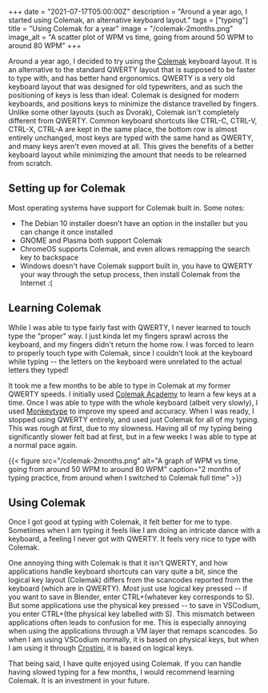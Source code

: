 +++
date = "2021-07-17T05:00:00Z"
description = "Around a year ago, I started using Colemak, an alternative keyboard layout."
tags = ["typing"]
title = "Using Colemak for a year"
image = "/colemak-2months.png"
image_alt = "A scatter plot of WPM vs time, going from around 50 WPM to around 80 WPM"
+++

Around a year ago, I decided to try using the  [Colemak](https://colemak.com/) keyboard layout. It is an alternative to the standard QWERTY layout that is supposed to be faster to type with, and has better hand ergonomics. QWERTY is a very old keyboard layout that was designed for old typewriters, and as such the positioning of keys is less than ideal. Colemak is designed for modern keyboards, and positions keys to minimize the distance travelled by fingers. Unlike some other layouts (such as Dvorak), Colemak isn't completely different from QWERTY. Common keyboard shortcuts like CTRL-C, CTRL-V, CTRL-X, CTRL-A are kept in the same place, the bottom row is almost entirely unchanged, most keys are typed with the same hand as QWERTY, and many keys aren't even moved at all. This gives the benefits of a better keyboard layout while minimizing the amount that needs to be relearned from scratch.

## Setting up for Colemak
Most operating systems have support for Colemak built in. Some notes:
- The Debian 10 installer doesn't have an option in the installer but you can change it once installed
- GNOME and Plasma both support Colemak
- ChromeOS supports Colemak, and even allows remapping the search key to backspace
- Windows doesn't have Colemak support built in, you have to QWERTY your way through the setup process, then install Colemak from the Internet :(

## Learning Colemak
While I was able to type fairly fast with QWERTY, I never learned to touch type the "proper" way. I just kinda let my fingers sprawl across the keyboard, and my fingers didn't return the home row. I was forced to learn to properly touch type with Colemak, since I couldn't look at the keyboard while typing -- the letters on the keyboard were unrelated to the actual letters they typed!

It took me a few months to be able to type in Colemak at my former QWERTY speeds. I initially used [Colemak Academy](https://colemak.academy/) to learn a few keys at a time. Once I was able to type with the whole keyboard (albeit very slowly), I used [Monkeytype](https://monkeytype.com/) to improve my speed and accuracy. When I was ready, I stopped using QWERTY entirely, and used just Colemak for all of my typing. This was rough at first, due to my slowness. Having all of my typing being significantly slower felt bad at first, but in a few weeks I was able to type at a normal pace again.

{{< figure src="/colemak-2months.png" alt="A graph of WPM vs time, going from around 50 WPM to around 80 WPM" caption="2 months of typing practice, from around when I switched to Colemak full time" >}}

## Using Colemak
Once I got good at typing with Colemak, it felt better for me to type. Sometimes when I am typing it feels like I am doing an intricate dance with a keyboard, a feeling I never got with QWERTY. It feels very nice to type with Colemak.

One annoying thing with Colemak is that it isn't QWERTY, and how applications handle keyboard shortcuts can vary quite a bit, since the logical key layout (Colemak) differs from the scancodes reported from the keyboard (which are in QWERTY). *Most* just use logical key pressed -- if you want to save in Blender, enter CTRL+(whatever key corresponds to S). But some applications use the physical key pressed -- to save in VSCodium, you enter CTRL+(the physical key labelled with S). This mismatch between applications often leads to confusion for me. This is especially annoying when using the applications through a VM layer that remaps scancodes. So when I am using VSCodium normally, it is based on physical keys, but when I am using it through [Crostini](https://chromium.googlesource.com/chromiumos/docs/+/HEAD/containers_and_vms.md), it is based on logical keys.

That being said, I have quite enjoyed using Colemak. If you can handle having slowed typing for a few months, I would recommend learning Colemak. It is an investment in your future.
